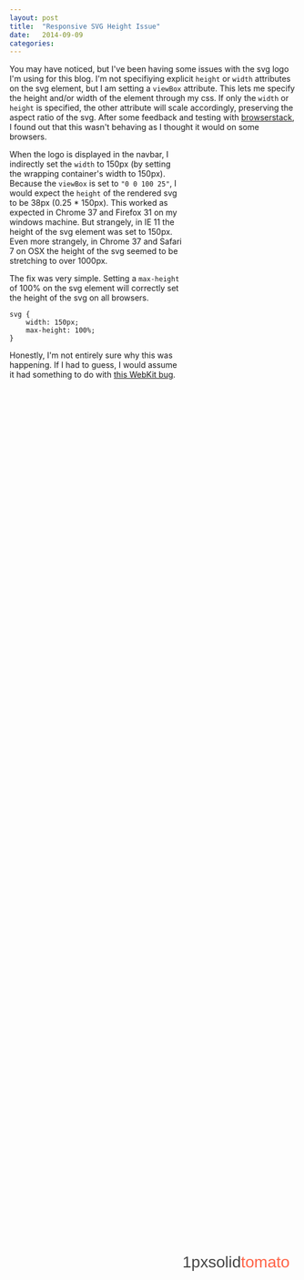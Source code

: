 ```yaml
---
layout: post
title:  "Responsive SVG Height Issue"
date:   2014-09-09
categories:
---
```


You may have noticed, but I've been having some issues with the svg logo I'm using for this blog. I'm not specifiying explicit <code class="language-*">height</code> or <code class="language-*">width</code> attributes on the svg element, but I am setting a <code class="language-*">viewBox</code> attribute. This lets me specify the height and/or width of the element through my css. If only the <code class="language-*">width</code> or <code class="language-*">height</code> is specified, the other attribute will scale accordingly, preserving the aspect ratio of the svg. After some feedback and testing with [browserstack](http://www.browserstack.com/), I found out that this wasn't behaving as I thought it would on some browsers.

<svg viewbox="0 0 100 25" style="float: right; display: block; width: 200px; height: 100%;">
    <text style="font-family: 'Josefin Sans', sans-serif; fill: #444444;" transform="matrix(1,0,0,1,0,20)">1pxsolid<tspan style="fill: tomato;">tomato</tspan></text>
</svg>

When the logo is displayed in the navbar, I indirectly set the <code class="language-*">width</code> to 150px (by setting the wrapping container's width to 150px). Because the <code class="language-*">viewBox</code> is set to <code class="language-*">"0 0 100 25"</code>, I would expect the <code class="language-*">height</code> of the rendered svg to be 38px (0.25 * 150px). This worked as expected in Chrome 37 and Firefox 31 on my windows machine. But strangely, in IE 11 the height of the svg element was set to 150px. Even more strangely, in Chrome 37 and Safari 7 on OSX the height of the svg seemed to be stretching to over 1000px.

The fix was very simple. Setting a <code class="language-*">max-height</code> of 100% on the svg element will correctly set the height of the svg on all browsers.

<pre class="language-css"><code class="language-css">svg {
    width: 150px;
    max-height: 100%;
}
</code></pre>

Honestly, I'm not entirely sure why this was happening. If I had to guess, I would assume it had something to do with [this WebKit bug](https://bugs.webkit.org/show_bug.cgi?id=82489).